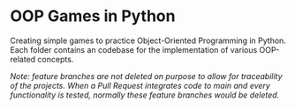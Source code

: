 # OOP Games in Python
Creating simple games to practice Object-Oriented Programming in Python.
Each folder contains an codebase for the implementation of various OOP-related concepts.

*Note: feature branches are not deleted on purpose to allow for traceability of the projects. When a Pull Request integrates code to main and every functionality is tested, normally these feature branches would be deleted.*
